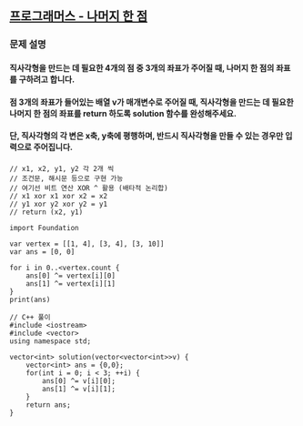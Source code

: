 ## [프로그래머스 - 나머지 한 점](https://programmers.co.kr/learn/courses/18/lessons/1878)

### 문제 설명
#### 직사각형을 만드는 데 필요한 4개의 점 중 3개의 좌표가 주어질 때, 나머지 한 점의 좌표를 구하려고 합니다. 
#### 점 3개의 좌표가 들어있는 배열 v가 매개변수로 주어질 때, 직사각형을 만드는 데 필요한 나머지 한 점의 좌표를 return 하도록 solution 함수를 완성해주세요. 
#### 단, 직사각형의 각 변은 x축, y축에 평행하며, 반드시 직사각형을 만들 수 있는 경우만 입력으로 주어집니다.


```
// x1, x2, y1, y2 각 2개 씩
// 조건문, 해시문 등으로 구현 가능
// 여기선 비트 연산 XOR ^ 활용 (배타적 논리합)
// x1 xor x1 xor x2 = x2
// y1 xor y2 xor y2 = y1
// return (x2, y1)

import Foundation

var vertex = [[1, 4], [3, 4], [3, 10]]
var ans = [0, 0]

for i in 0..<vertex.count {
    ans[0] ^= vertex[i][0]
    ans[1] ^= vertex[i][1]
}
print(ans)
```


```
// C++ 풀이
#include <iostream>
#include <vector>
using namespace std;

vector<int> solution(vector<vector<int>>v) {
	vector<int> ans = {0,0};
	for(int i = 0; i < 3; ++i) {
		ans[0] ^= v[i][0];
		ans[1] ^= v[i][1];
	}
	return ans;
}
```
